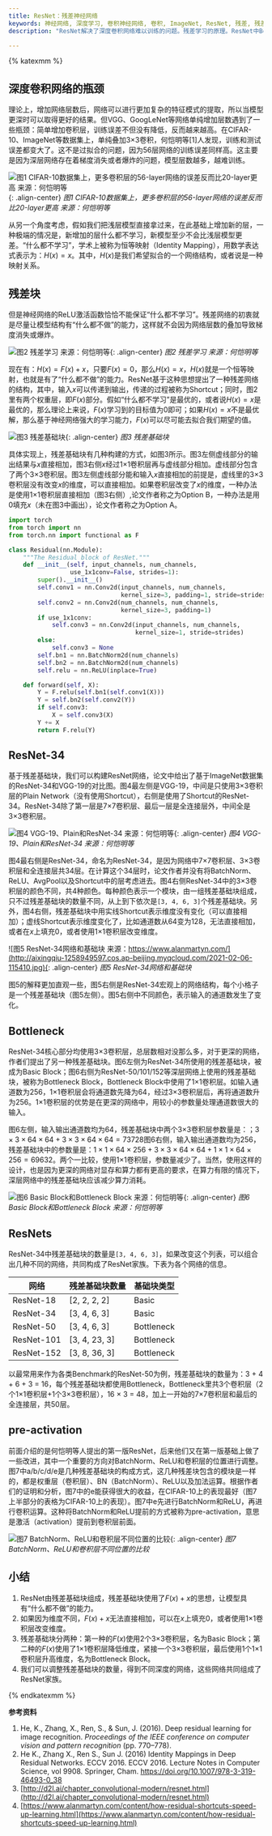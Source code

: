 ```yaml
---
title: ResNet：残差神经网络
keywords: 神经网络, 深度学习, 卷积神经网络, 卷积, ImageNet, ResNet, 残差, 残差学习, 残差网络
description: "ResNet解决了深度卷积网络难以训练的问题。残差学习的原理。ResNet中Bottleneck和Basic有什么区别？"

---
```


{% katexmm %}

## 深度卷积网络的瓶颈

理论上，增加网络层数后，网络可以进行更加复杂的特征模式的提取，所以当模型更深时可以取得更好的结果。但VGG、GoogLeNet等网络单纯增加层数遇到了一些瓶颈：简单增加卷积层，训练误差不但没有降低，反而越来越高。在CIFAR-10、ImageNet等数据集上，单纯叠加3×3卷积，何恺明等[1]人发现，训练和测试误差都变大了。这不是过拟合的问题，因为56层网络的训练误差同样高。这主要是因为深层网络存在着梯度消失或者爆炸的问题，模型层数越多，越难训练。

![图1 CIFAR-10数据集上，更多卷积层的56-layer网络的误差反而比20-layer更高 来源：何恺明等](http://aixingqiu-1258949597.cos.ap-beijing.myqcloud.com/2021-02-05-160027.png){: .align-center}
*图1 CIFAR-10数据集上，更多卷积层的56-layer网络的误差反而比20-layer更高 来源：何恺明等*

从另一个角度考虑，假如我们把浅层模型直接拿过来，在此基础上增加新的层，一种极端的情况是，新增加的层什么都不学习，新模型至少不会比浅层模型更差。“什么都不学习”，学术上被称为恒等映射（Identity Mapping），用数学表达式表示为：$H(x) = x$。其中，$H(x)$是我们希望拟合的一个网络结构，或者说是一种映射关系。

## 残差块

但是神经网络的ReLU激活函数恰恰不能保证“什么都不学习”。残差网络的初衷就是尽量让模型结构有“什么都不做”的能力，这样就不会因为网络层数的叠加导致梯度消失或爆炸。

![图2 残差学习 来源：何恺明等](http://aixingqiu-1258949597.cos.ap-beijing.myqcloud.com/2021-02-05-160034.png){: .align-center}
*图2 残差学习 来源：何恺明等*

现在有：$H(x) = F(x) + x$，只要$F(x) = 0$，那么$H(x) = x$，$H(x)$就是一个恒等映射，也就是有了“什么都不做”的能力。ResNet基于这种思想提出了一种残差网络的结构，其中，输入$x$可以传递到输出，传递的过程被称为Shortcut；同时，图2里有两个权重层，即$F(x)$部分。假如“什么都不学习”是最优的，或者说$H(x) = x$是最优的，那么理论上来说，$F(x)$学习到的目标值为0即可；如果$H(x) = x$不是最优解，那么基于神经网络强大的学习能力，$F(x)$可以尽可能去拟合我们期望的值。

![图3 残差基础块](http://aixingqiu-1258949597.cos.ap-beijing.myqcloud.com/2021-02-05-160039.png){: .align-center}
*图3 残差基础块*

具体实现上，残差基础块有几种构建的方式，如图3所示。图3左侧虚线部分的输出结果与$x$直接相加，图3右侧$x$经过1×1卷积层再与虚线部分相加。虚线部分包含了两个3×3卷积层。图3左侧虚线部分能和输入$x$直接相加的前提是，虚线里的3×3卷积层没有改变$x$的维度，可以直接相加。如果卷积层改变了$x$的维度，一种办法是使用1×1卷积层直接相加（图3右侧）,论文作者称之为Option B，一种办法是用0填充$x$（未在图3中画出），论文作者称之为Option A。

```python
import torch
from torch import nn
from torch.nn import functional as F

class Residual(nn.Module):
    """The Residual block of ResNet."""
    def __init__(self, input_channels, num_channels,
                 use_1x1conv=False, strides=1):
        super().__init__()
        self.conv1 = nn.Conv2d(input_channels, num_channels,
                               kernel_size=3, padding=1, stride=strides)
        self.conv2 = nn.Conv2d(num_channels, num_channels,
                               kernel_size=3, padding=1)
        if use_1x1conv:
            self.conv3 = nn.Conv2d(input_channels, num_channels,
                                   kernel_size=1, stride=strides)
        else:
            self.conv3 = None
        self.bn1 = nn.BatchNorm2d(num_channels)
        self.bn2 = nn.BatchNorm2d(num_channels)
        self.relu = nn.ReLU(inplace=True)

    def forward(self, X):
        Y = F.relu(self.bn1(self.conv1(X)))
        Y = self.bn2(self.conv2(Y))
        if self.conv3:
            X = self.conv3(X)
        Y += X
        return F.relu(Y)
```

## ResNet-34

基于残差基础块，我们可以构建ResNet网络，论文中给出了基于ImageNet数据集的ResNet-34和VGG-19的对比图。图4最左侧是VGG-19，中间是只使用3×3卷积层的Plain Network（没有使用Shortcut），右侧是使用了Shortcut的ResNet-34。ResNet-34除了第一层是7×7卷积层、最后一层是全连接层外，中间全是3×3卷积层。

![图4 VGG-19、Plain和ResNet-34 来源：何恺明等](http://aixingqiu-1258949597.cos.ap-beijing.myqcloud.com/2021-02-05-160044.png){: .align-center}
*图4 VGG-19、Plain和ResNet-34 来源：何恺明等*

图4最右侧是ResNet-34，命名为ResNet-34，是因为网络中7×7卷积层、3×3卷积层和全连接层共34层。在计算这个34层时，论文作者并没有将BatchNorm、ReLU、AvgPool以及Shortcut中的层考虑进去。图4右侧ResNet-34中的3×3卷积层的颜色不同，共4种颜色。每种颜色表示一个模块，由一组残差基础块组成，只不过残差基础块的数量不同，从上到下依次是`[3, 4, 6, 3]`个残差基础块。另外，图4右侧，残差基础块中用实线Shortcut表示维度没有变化（可以直接相加）；虚线Shortcut表示维度变化了，比如通道数从64变为128，无法直接相加，或者在$x$上填充0，或者使用1×1卷积层改变维度。

![图5 ResNet-34网络和基础块 来源：https://www.alanmartyn.com/](http://aixingqiu-1258949597.cos.ap-beijing.myqcloud.com/2021-02-06-115410.jpg){: .align-center}
*图5 ResNet-34网络和基础块*

图5的解释更加直观一些，图5右侧是ResNet-34宏观上的网络结构，每个小格子是一个残差基础块（图5左侧）。图5右侧中不同颜色，表示输入的通道数发生了变化。
## Bottleneck

ResNet-34核心部分均使用3×3卷积层，总层数相对没那么多，对于更深的网络，作者们提出了另一种残差基础块。图6左侧为ResNet-34所使用的残差基础块，被成为Basic Block；图6右侧为ResNet-50/101/152等深层网络上使用的残差基础块，被称为Bottleneck Block，Bottleneck Block中使用了1×1卷积层。如输入通道数为256，1×1卷积层会将通道数先降为64，经过3×3卷积层后，再将通道数升为256。1×1卷积层的优势是在更深的网络中，用较小的参数量处理通道数很大的输入。

图6左侧，输入输出通道数均为64，残差基础块中两个3×3卷积层参数量是：$；3 \times 3 \times 64 \times 64 + 3 \times 3 \times 64 \times 64 = 73728$图6右侧，输入输出通道数均为256，残差基础块中的参数量是：$1 \times 1 \times 64 \times 256 + 3 \times 3 \times 64 \times 64 + 1 \times 1 \times 64 \times 256 = 69632$。两个一比较，使用1×1卷积层，参数量减少了。当然，使用这样的设计，也是因为更深的网络对显存和算力都有更高的要求，在算力有限的情况下，深层网络中的残差基础块应该减少算力消耗。

![图6 Basic Block和Bottleneck Block 来源：何恺明等](http://aixingqiu-1258949597.cos.ap-beijing.myqcloud.com/2021-02-05-160050.png){: .align-center}
*图6 Basic Block和Bottleneck Block 来源：何恺明等*

## ResNets

ResNet-34中残差基础块的数量是`[3, 4, 6, 3]`，如果改变这个列表，可以组合出几种不同的网络，共同构成了ResNet家族。下表为各个网络的信息。

| 网络       | 残差基础块数量 | 基础块类型 |
| ---------- | -------------- | ---------- |
| ResNet-18  | [2, 2, 2, 2]   | Basic      |
| ResNet-34  | [3, 4, 6, 3]   | Basic      |
| ResNet-50  | [3, 4, 6, 3]   | Bottleneck |
| ResNet-101 | [3, 4, 23, 3]  | Bottleneck |
| ResNet-152 | [3, 8, 36, 3]  | Bottleneck |

以最常用来作为各类Benchmark的ResNet-50为例，残差基础块的数量为：3 + 4 + 6 + 3 = 16，每个残差基础块都使用Bottleneck，Bottleneck里共3个卷积层（2个1×1卷积层+1个3×3卷积层），16 × 3 = 48，加上一开始的7×7卷积层和最后的全连接层，共50层。

## pre-activation

前面介绍的是何恺明等人提出的第一版ResNet，后来他们又在第一版基础上做了一些改进，其中一个重要的方向对BatchNorm、ReLU和卷积层的位置进行调整。图7中a/b/c/d/e是几种残差基础块的构成方式，这几种残差块包含的模块是一样的，都是权重层（卷积层）、BN（BatchNorm）、ReLU以及加法运算。根据作者们的证明和分析，图7中的e能获得很大的收益，在CIFAR-10上的表现最好（图7上半部分的表格为CIFAR-10上的表现）。图7中e先进行BatchNorm和ReLU，再进行卷积运算。这种将BatchNorm和ReLU提前的方式被称为pre-activation，意思是激活（activation）提前到卷积层前面。

![图7 BatchNorm、ReLU和卷积层不同位置的比较](http://aixingqiu-1258949597.cos.ap-beijing.myqcloud.com/2021-02-06-111611.png){: .align-center}
*图7 BatchNorm、ReLU和卷积层不同位置的比较*

## 小结

1. ResNet由残差基础块组成，残差基础块使用了$F(x) + x$的思想，让模型具有“什么都不做”的能力。
2. 如果因为维度不同，$F(x) + x$无法直接相加，可以在$x$上填充0，或者使用1×1卷积层改变维度。
3. 残差基础块分两种：第一种的$F(x)$使用2个3×3卷积层，名为Basic Block；第二种的$F(x)$使用了1×1卷积层降低维度，紧接一个3×3卷积层，最后使用1个1×1卷积层升高维度，名为Bottleneck Block。
4. 我们可以调整残差基础块的数量，得到不同深度的网络，这些网络共同组成了ResNet家族。

{% endkatexmm %}

**参考资料**

1. He, K., Zhang, X., Ren, S., & Sun, J. (2016). Deep residual learning for image recognition. *Proceedings of the IEEE conference on computer vision and pattern recognition* (pp. 770–778).
2. He K., Zhang X., Ren S., Sun J. (2016) Identity Mappings in Deep Residual Networks. ECCV 2016. ECCV 2016. Lecture Notes in Computer Science, vol 9908. Springer, Cham. https://doi.org/10.1007/978-3-319-46493-0_38
3. [http://d2l.ai/chapter_convolutional-modern/resnet.html](http://d2l.ai/chapter_convolutional-modern/resnet.html)
4. [https://www.alanmartyn.com/content/how-residual-shortcuts-speed-up-learning.html](https://www.alanmartyn.com/content/how-residual-shortcuts-speed-up-learning.html)
